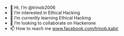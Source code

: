- 👋 Hi, I’m @trinob2006
- 👀 I’m interested in Ethical Hacking
- 🌱 I’m currently learning Ethical Hacking
- 💞️ I’m looking to collaborate on Hackerone
- 📫 How to reach me www.facebook.com/trinob.kabir

<!---
trinob2006/trinob2006 is a ✨ special ✨ repository because its `README.md` (this file) appears on your GitHub profile.
You can click the Preview link to take a look at your changes.
--->
